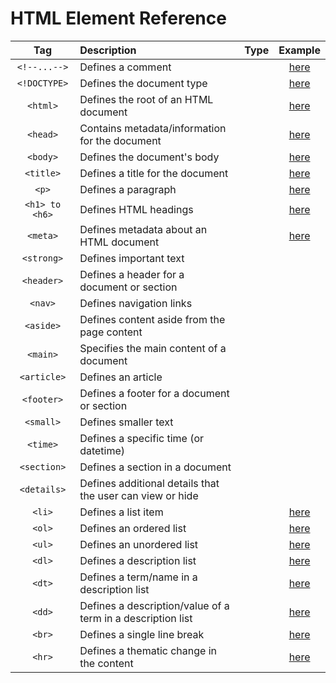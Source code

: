 # HTML Element Reference

|Tag|Description|Type|Example|
|:-:|:-|:-:|:-:|
|`<!--...-->`|Defines a comment| |[here](src/example_05.html)|
|`<!DOCTYPE>`|Defines the document type| |[here](src/example_01.html)|
|`<html>`|Defines the root of an HTML document| |[here](src/example_01.html)|
|`<head>`|Contains metadata/information for the document| |[here](src/example_01.html)|
|`<body>`|Defines the document's body| |[here](src/example_01.html)|
|`<title>`|Defines a title for the document| |[here](src/example_01.html)|
|`<p>`|Defines a paragraph| |[here](src/example_01.html)|
|`<h1> to <h6>`|Defines HTML headings| |[here](src/example_02.html)|
|`<meta>`|Defines metadata about an HTML document| |[here](src/example_09.html)|
|`<strong>`|Defines important text| | |
|`<header>`|Defines a header for a document or section| | |
|`<nav>`|Defines navigation links| | |
|`<aside>`|Defines content aside from the page content| | |
|`<main>`|Specifies the main content of a document| | |
|`<article>`|Defines an article| | |
|`<footer>`|Defines a footer for a document or section| | |
|`<small>`|Defines smaller text| | |
|`<time>`|Defines a specific time (or datetime)| | |
|`<section>`|Defines a section in a document| | |
|`<details>`|Defines additional details that the user can view or hide| | |
|`<li>`|Defines a list item| |[here](src/example_06.html)|
|`<ol>`|Defines an ordered list| |[here](src/example_07.html)|
|`<ul>`|Defines an unordered list| |[here](src/example_06.html)|
|`<dl>`|Defines a description list| |[here](src/example_08.html)|
|`<dt>`|Defines a term/name in a description list| |[here](src/example_08.html)|
|`<dd>`|Defines a description/value of a term in a description list| |[here](src/example_08.html)|
|`<br>`|Defines a single line break| |[here](src/example_04.html)|
|`<hr>`|Defines a thematic change in the content| |[here](src/example_03.html)|
